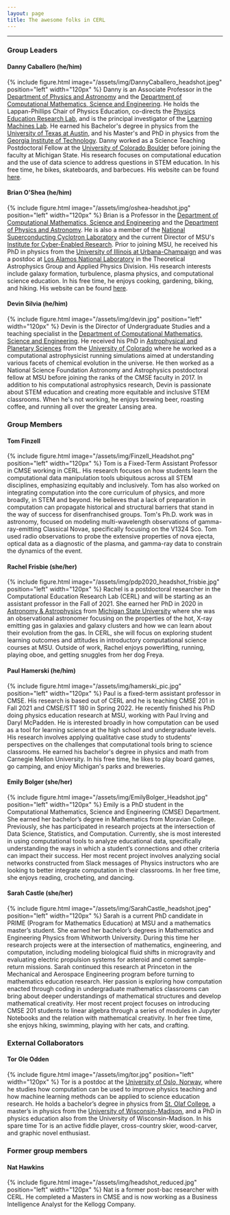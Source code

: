 ```yaml
---
layout: page
title: The awesome folks in CERL
---
```

---
### Group Leaders

#### Danny Caballero (he/him)
{% include figure.html image="/assets/img/DannyCaballero_headshot.jpeg" position="left" width="120px" %}
Danny is an Associate Professor in the [Department of Physics and Astronomy](https://pa.msu.edu) and the [Department of Computational Mathematics, Science and Engineering](https://cmse.msu.edu). He holds the Lappan-Phillips Chair of Physics Education, co-directs the [Physics Education Research Lab](https://perl.natsci.msu.edu), and is the principal investigator of the [Learning Machines Lab](https://learningmachineslab.github.io). He earned his Bachelor's degree in physics from the [University of Texas at Austin](https://ph.utexas.edu), and his Master's and PhD in physics from the [Georgia Institute of Technology](https://physics.gatech.edu). Danny worked as a Science Teaching Postdoctoral Fellow at the [University of Colorado Boulder](https://www.colorado.edu/physics) before joining the faculty at Michigan State. His research focuses on computational education and the use of data science to address questions in STEM education. In his free time, he bikes, skateboards, and barbecues. His website can be found [here](https://dannycab.github.io/).

#### Brian O'Shea (he/him)
{% include figure.html image="/assets/img/oshea-headshot.jpg" position="left" width="120px" %}
Brian is a Professor in the [Department of Computational Mathematics, Science and Engineering](https://cmse.msu.edu) and the [Department of Physics and Astronomy](https://pa.msu.edu).  He is also a member of the [National Superconducting Cyclotron Laboratory](https://nscl.msu.edu/) and the current Director of MSU's [Institute for Cyber-Enabled Research](https://icer.msu.edu/).  Prior to joining MSU, he received his PhD in physics from the [University of Illinois at Urbana-Champaign](https://physics.illinois.edu/) and was a postdoc at [Los Alamos National Laboratory](https://lanl.gov/) in the Theoretical Astrophysics Group and Applied Physics Division.  His research interests include galaxy formation, turbulence, plasma physics, and computational science education.  In his free time, he enjoys cooking, gardening, biking, and hiking.  His website can be found [here](https://web.pa.msu.edu/people/osheabr/).

#### Devin Silvia (he/him)
{% include figure.html image="/assets/img/devin.jpg" position="left" width="120px" %}
Devin is the Director of Undergraduate Studies and a teaching specialist in the [Department of Computational Mathematics, Science and Engineering](https://cmse.msu.edu). He received his PhD in [Astrophysical and Planetary Sciences](https://www.colorado.edu/aps/) from the [University of Colorado](https://www.colorado.edu) where he worked as a computational astrophysicist running simulations aimed at understanding various facets of chemical evolution in the universe. He then worked as a National Science Foundation Astronomy and Astrophysics postdoctoral fellow at MSU before joining the ranks of the CMSE faculty in 2017. In addition to his computational astrophysics research, Devin is passionate about STEM education and creating more equitable and inclusive STEM classrooms. When he's not working, he enjoys brewing beer, roasting coffee, and running all over the greater Lansing area.

### Group Members

#### Tom Finzell
{% include figure.html image="/assets/img/Finzell_Headshot.png" position="left" width="120px" %}
Tom is a Fixed-Term Assistant Professor in CMSE working in CERL. His research focuses on how students learn the computational data manipulation tools ubiquitous across all STEM disciplines, emphasizing equitably and inclusively. Tom has also worked on integrating computation into the core curriculum of physics, and more broadly, in STEM and beyond. He believes that a lack of preparation in computation can propagate historical and structural barriers that stand in the way of success for disenfranchised groups. Tom's Ph.D. work was in astronomy, focused on modeling multi-wavelength observations of gamma-ray-emitting Classical Novae, specifically focusing on the V1324 Sco. Tom used radio observations to probe the extensive properties of nova ejecta, optical data as a diagnostic of the plasma, and gamma-ray data to constrain the dynamics of the event.

#### Rachel Frisbie (she/her)
{% include figure.html image="/assets/img/pdp2020_headshot_frisbie.jpg" position="left" width="120px" %}
Rachel is a postdoctoral researcher in the Computational Education Research Lab (CERL) and will be starting as an assistant professor in the Fall of 2021. She earned her PhD in 2020 in [Astronomy & Astrophysics](https://astro.natsci.msu.edu/) from [Michigan State University](https://msu.edu/) where she was an observational astronomer focusing on the properties of the hot, X-ray emitting gas in galaxies and galaxy clusters and how we can learn about their evolution from the gas. In CERL, she will focus on exploring student learning outcomes and attitudes in introductory computational science courses at MSU. Outside of work, Rachel enjoys powerlifting, running, playing oboe, and getting snuggles from her dog Freya.

#### Paul Hamerski (he/him)
{% include figure.html image="/assets/img/hamerski_pic.jpg" position="left" width="120px" %}
Paul is a fixed-term assistant professor in CMSE. His research is based out of CERL and he is teaching CMSE 201 in Fall 2021 and CMSE/STT 180 in Spring 2022. He recently finished his PhD doing physics education research at MSU, working with Paul Irving and Daryl McPadden. He is interested broadly in how computation can be used as a tool for learning science at the high school and undergraduate levels. His research involves applying qualitative case study to students' perspectives on the challenges that computational tools bring to science classrooms. He earned his bachelor's degree in physics and math from Carnegie Mellon University. In his free time, he likes to play board games, go camping, and enjoy Michigan's parks and breweries.

#### Emily Bolger (she/her)
{% include figure.html image="/assets/img/EmilyBolger_Headshot.jpg" position="left" width="120px" %}
Emily is a PhD student in the Computational Mathematics, Science and Engineering (CMSE) Department. She earned her bachelor’s degree in Mathematics from Moravian College. Previously, she has participated in research projects at the intersection of Data Science, Statistics, and Computation. Currently, she is most interested in using computational tools to analyze educational data, specifically understanding the ways in which a student’s connections and other criteria can impact their success. Her most recent project involves analyzing social networks constructed from Slack messages of Physics instructors who are looking to better integrate computation in their classrooms. In her free time, she enjoys reading, crocheting, and dancing.

#### Sarah Castle (she/her)
{% include figure.html image="/assets/img/SarahCastle_headshot.jpeg" position="left" width="120px" %}
Sarah is a current PhD candidate in PRIME (Program for Mathematics Education) at MSU and a mathematics master’s student. She earned her bachelor’s degrees in Mathematics and Engineering Physics from Whitworth University. During this time her research projects were at the intersection of mathematics, engineering, and computation, including modeling biological fluid shifts in microgravity and evaluating electric propulsion systems for asteroid and comet sample-return missions. Sarah continued this research at Princeton in the Mechanical and Aerospace Engineering program before turning to mathematics education research. Her passion is exploring how computation enacted through coding in undergraduate mathematics classrooms can bring about deeper understandings of mathematical structures and develop mathematical creativity. Her most recent project focuses on introducing CMSE 201 students to linear algebra through a series of modules in Jupyter Notebooks and the relation with mathematical creativity. In her free time, she enjoys hiking, swimming, playing with her cats, and crafting.

### External Collaborators

#### Tor Ole Odden
{% include figure.html image="/assets/img/tor.jpg" position="left" width="120px" %}
Tor is a postdoc at the [University of Oslo, Norway](https://www.uio.no/english/), where he studies how computation can be used to improve physics teaching and how machine learning methods can be applied to science education research. He holds a bachelor’s degree in physics from [St. Olaf College](https://wp.stolaf.edu/), a master’s in physics from the [University of Wisconsin-Madison](https://www.wisc.edu/), and a PhD in physics education also from the University of Wisconsin-Madison. In his spare time Tor is an active fiddle player, cross-country skier, wood-carver, and graphic novel enthusiast.

### Former group members

#### Nat Hawkins
{% include figure.html image="/assets/img/headshot_reduced.jpg" position="left" width="120px" %}
Nat is a former post-bac researcher with CERL. He completed a Masters in CMSE and is now working as a Business Intelligence Analyst for the Kellogg Company.

